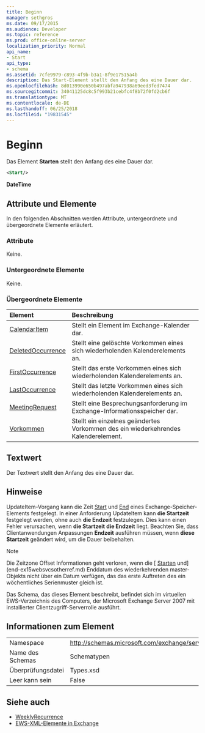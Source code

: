```yaml
---
title: Beginn
manager: sethgros
ms.date: 09/17/2015
ms.audience: Developer
ms.topic: reference
ms.prod: office-online-server
localization_priority: Normal
api_name:
- Start
api_type:
- schema
ms.assetid: 7cfe9979-c893-4f9b-b3a1-8f9e17515a4b
description: Das Start-Element stellt den Anfang des eine Dauer dar.
ms.openlocfilehash: 8d013990e650b497abfa947938a69eed3fed7474
ms.sourcegitcommit: 34041125dc8c5f993b21cebfc4f8b72f0fd2cb6f
ms.translationtype: MT
ms.contentlocale: de-DE
ms.lasthandoff: 06/25/2018
ms.locfileid: "19831545"
---
```

# <a name="start"></a>Beginn

Das Element **Starten** stellt den Anfang des eine Dauer dar. 
  
```xml
<Start/>
```

**DateTime**

## <a name="attributes-and-elements"></a>Attribute und Elemente

In den folgenden Abschnitten werden Attribute, untergeordnete und übergeordnete Elemente erläutert.
  
### <a name="attributes"></a>Attribute

Keine.
  
### <a name="child-elements"></a>Untergeordnete Elemente

Keine.
  
### <a name="parent-elements"></a>Übergeordnete Elemente

|**Element**|**Beschreibung**|
|:-----|:-----|
|[CalendarItem](calendaritem.md) <br/> |Stellt ein Element im Exchange-Kalender dar.  <br/> |
|[DeletedOccurrence](deletedoccurrence.md) <br/> |Stellt eine gelöschte Vorkommen eines sich wiederholenden Kalenderelements an.  <br/> |
|[FirstOccurrence](firstoccurrence.md) <br/> |Stellt das erste Vorkommen eines sich wiederholenden Kalenderelements an.  <br/> |
|[LastOccurrence](lastoccurrence.md) <br/> |Stellt das letzte Vorkommen eines sich wiederholenden Kalenderelements an.  <br/> |
|[MeetingRequest](meetingrequest.md) <br/> |Stellt eine Besprechungsanforderung im Exchange-Informationsspeicher dar.  <br/> |
|[Vorkommen](occurrence.md) <br/> |Stellt ein einzelnes geändertes Vorkommen des ein wiederkehrendes Kalenderelement.  <br/> |
   
## <a name="text-value"></a>Textwert

Der Textwert stellt den Anfang des eine Dauer dar.
  
## <a name="remarks"></a>Hinweise

UpdateItem-Vorgang kann die Zeit [Start](start.md) und [End](end-ex15websvcsotherref.md) eines Exchange-Speicher-Elements festgelegt. In einer Anforderung UpdateItem kann **die Startzeit** festgelegt werden, ohne auch **die Endzeit** festzulegen. Dies kann einen Fehler verursachen, wenn **die Startzeit** **die Endzeit** liegt. Beachten Sie, dass Clientanwendungen Anpassungen **Endzeit** ausführen müssen, wenn **diese Startzeit** geändert wird, um die Dauer beibehalten. 
  
> [!NOTE]
> Die Zeitzone Offset Informationen geht verloren, wenn die [ [Starten](start.md) und](end-ex15websvcsotherref.md) Enddatum des wiederkehrenden master-Objekts nicht über ein Datum verfügen, das das erste Auftreten des ein wöchentliches Serienmuster gleich ist. 
  
Das Schema, das dieses Element beschreibt, befindet sich im virtuellen EWS-Verzeichnis des Computers, der Microsoft Exchange Server 2007 mit installierter Clientzugriff-Serverrolle ausführt.
  
## <a name="element-information"></a>Informationen zum Element

|||
|:-----|:-----|
|Namespace  <br/> |http://schemas.microsoft.com/exchange/services/2006/types  <br/> |
|Name des Schemas  <br/> |Schematypen  <br/> |
|Überprüfungsdatei  <br/> |Types.xsd  <br/> |
|Leer kann sein  <br/> |False  <br/> |
   
## <a name="see-also"></a>Siehe auch

- [WeeklyRecurrence](weeklyrecurrence.md)
- [EWS-XML-Elemente in Exchange](ews-xml-elements-in-exchange.md)

